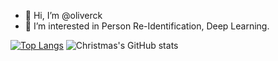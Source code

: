 - 👋 Hi, I’m @oliverck
- 👀 I’m interested in Person Re-Identification, Deep Learning.
<!-- - 🌱 I’m currently learning ... -->
<!-- - 💞️ I’m looking to collaborate on ... -->
<!-- - 📫 How to reach me ... -->


[![Top Langs](https://github-readme-stats.vercel.app/api/top-langs/?username=oliverck&layout=compact)](https://github.com/Christmas/github-readme-stats)
![Christmas's GitHub stats](https://github-readme-stats.vercel.app/api?username=oliverck&show_icons=true&theme=tokyonight)

<!---
oliverck/oliverck is a ✨ special ✨ repository because its `README.md` (this file) appears on your GitHub profile.
You can click the Preview link to take a look at your changes.
--->
